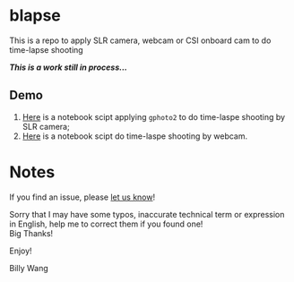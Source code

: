 # blapse
This is a repo to apply SLR camera, webcam or CSI onboard cam to do time-lapse shooting

__*This is a work still in process...*__

## Demo
1) [Here](gphoto_lapse.ipynb) is a notebook scipt applying ```gphoto2``` to do time-laspe shooting by SLR camera;
2) [Here](usb_cam_lapse.ipynb) is a notebook scipt do time-laspe shooting by webcam.

# Notes
If you find an issue, please [let us know](../..//issues)!

Sorry that I may have some typos, inaccurate technical term or expression in English, help me to correct them if you found one! \
Big Thanks!

Enjoy!

Billy Wang
